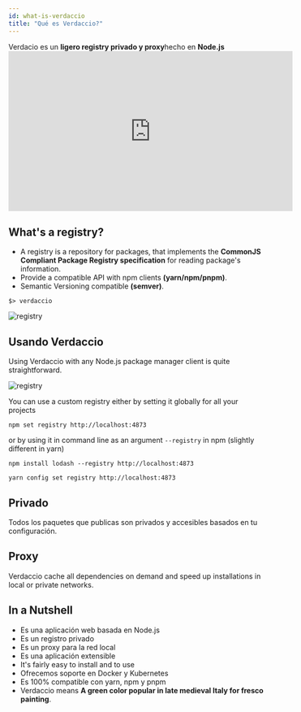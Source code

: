 ```yaml
---
id: what-is-verdaccio
title: "Qué es Verdaccio?"
---
```


Verdacio es un **ligero registry privado y proxy**hecho en **Node.js** <iframe width="560" height="315" src="https://www.youtube.com/embed/hDIFKzmoCaA?enablejsapi=1" frameborder="0" allow="accelerometer; autoplay; encrypted-media; gyroscope; picture-in-picture" allowfullscreen mark="crwd-mark"></iframe>

## What's a registry?

* A registry is a repository for packages, that implements the **CommonJS Compliant Package Registry specification** for reading package's information.
* Provide a compatible API with npm clients **(yarn/npm/pnpm)**.
* Semantic Versioning compatible **(semver)**.

```
$> verdaccio
```

![registry](assets/verdaccio_server.gif)

## Usando Verdaccio

Using Verdaccio with any Node.js package manager client is quite straightforward.

![registry](assets/npm_install.gif)

You can use a custom registry either by setting it globally for all your projects

```
npm set registry http://localhost:4873
```

or by using it in command line as an argument `--registry` in npm (slightly different in yarn)

```
npm install lodash --registry http://localhost:4873
```
```
yarn config set registry http://localhost:4873
```

## Privado

Todos los paquetes que publicas son privados y accesibles basados en tu configuración.

## Proxy

Verdaccio cache all dependencies on demand and speed up installations in local or private networks.

## In a Nutshell

* Es una aplicación web basada en Node.js
* Es un registro privado
* Es un proxy para la red local
* Es una aplicación extensible
* It's fairly easy to install and to use
* Ofrecemos soporte en Docker y Kubernetes
* Es 100% compatible con yarn, npm y pnpm
* Verdaccio means **A green color popular in late medieval Italy for fresco painting**.
